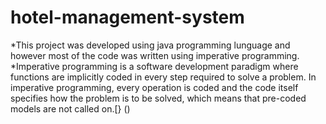 # hotel-management-system
*This project was developed using java programming lunguage and however most of the code was written using imperative programming.
*Imperative programming is a software development paradigm where functions are implicitly coded in every step required to solve a problem. In imperative programming, every operation is coded and the code itself specifies how the problem is to be solved, which means that pre-coded models are not called on.[} ()
